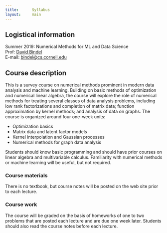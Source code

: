 ```yaml
---
title:      Syllabus
layout:     main
---
```


## Logistical information

Summer 2019: Numerical Methods for ML and Data Science  
Prof: [David Bindel](http://www.cs.cornell.edu/~bindel)  
E-mail: <bindel@cs.cornell.edu>  

## Course description

This is a survey course on numerical methods prominent in modern
data analysis and machine learning.  Building on basic methods
of optimization and numerical linear algebra, the course will
explore the role of numerical methods for treating several
classes of data analysis problems, including low rank
factorizations and completion of matrix data; function
approximation by kernel methods; and analysis of data on graphs.
The course is organized around four one-week units:

 - Optimization basics
 - Matrix data and latent factor models
 - Kernel interpolation and Gaussian processes
 - Numerical methods for graph data analysis
 
Students should know basic programming and should have prior courses
on linear algebra and multivariable calculus.  Familiarity with
numerical methods or machine learning will be useful, but not
required.

### Course materials

There is no textbook, but course notes will be posted on the web site
prior to each lecture.

### Course work

The course will be graded on the basis of homeworks of one to two
problems that are posted each lecture and are due one week later.
Students should also read the course notes before each lecture.
